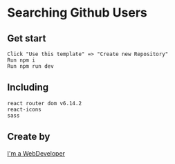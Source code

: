 # Searching Github Users

## Get start

    Click "Use this template" => "Create new Repository"
    Run npm i
    Run npm run dev

## Including

    react router dom v6.14.2
    react-icons
    sass

## Create by

[I'm a WebDeveloper](https://www.ella-rotari.com)
